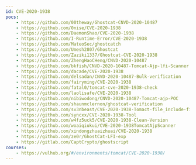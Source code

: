 ```yaml
---
id: CVE-2020-1938
pocs:
    - https://github.com/00theway/Ghostcat-CNVD-2020-10487
    - https://github.com/0nise/CVE-2020-1938
    - https://github.com/DaemonShao/CVE-2020-1938
    - https://github.com/I-Runtime-Error/CVE-2020-1938
    - https://github.com/MateoSec/ghostcatch
    - https://github.com/Umesh2807/Ghostcat
    - https://github.com/Zaziki1337/Ghostcat-CVE-2020-1938
    - https://github.com/ZhengHaoCHeng/CNVD-2020-10487
    - https://github.com/bkfish/CNVD-2020-10487-Tomcat-Ajp-lfi-Scanner
    - https://github.com/dacade/CVE-2020-1938
    - https://github.com/delsadan/CNVD-2020-10487-Bulk-verification
    - https://github.com/fairyming/CVE-2020-1938
    - https://github.com/fatal0/tomcat-cve-2020-1938-check
    - https://github.com/laolisafe/CVE-2020-1938
    - https://github.com/nibiwodong/CNVD-2020-10487-Tomcat-ajp-POC
    - https://github.com/shaunmclernon/ghostcat-verification
    - https://github.com/sv3nbeast/CVE-2020-1938-Tomact-file_include-file_read
    - https://github.com/syncxx/CVE-2020-1938-Tool
    - https://github.com/w4fz5uck5/CVE-2020-1938-Clean-Version
    - https://github.com/woaiqiukui/CVE-2020-1938TomcatAjpScanner
    - https://github.com/xindongzhuaizhuai/CVE-2020-1938
    - https://github.com/ze0r/GhostCat-LFI-exp
    - https://gitlab.com/CaptCrypto/ghostscript
courses:
    - https://vulhub.org/#/environments/tomcat/CVE-2020-1938/
---
```

